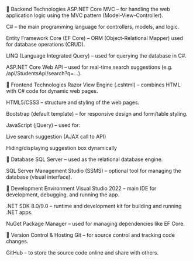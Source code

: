 🔹 Backend Technologies
ASP.NET Core MVC – for handling the web application logic using the MVC pattern (Model-View-Controller).

C# – the main programming language for controllers, models, and logic.

Entity Framework Core (EF Core) – ORM (Object-Relational Mapper) used for database operations (CRUD).

LINQ (Language Integrated Query) – used for querying the database in C#.

ASP.NET Core Web API – used for real-time search suggestions (e.g. /api/StudentsApi/search?q=...).


🔹 Frontend Technologies
Razor View Engine (.cshtml) – combines HTML with C# code for dynamic web pages.

HTML5/CSS3 – structure and styling of the web pages.

Bootstrap (default template) – for responsive design and form/table styling.

JavaScript (jQuery) – used for:

Live search suggestion (AJAX call to API)

Hiding/displaying suggestion box dynamically


🔹 Database
SQL Server – used as the relational database engine.

SQL Server Management Studio (SSMS) – optional tool for managing the database (visual interface).


🔹 Development Environment
Visual Studio 2022 – main IDE for development, debugging, and running the app.

.NET SDK 8.0/9.0 – runtime and development kit for building and running .NET apps.

NuGet Package Manager – used for managing dependencies like EF Core.


🔹 Version Control & Hosting
Git – for source control and tracking code changes.

GitHub – to store the source code online and share with others.
